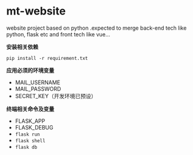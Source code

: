 # mt-website
website project based on python .expected to merge back-end tech like python, flask etc and front tech like vue...

**安装相关依赖**

`pip install -r requirement.txt`

**应用必须的环境变量**

* MAIL_USERNAME
* MAIL_PASSWORD
* SECRET_KEY（开发环境已预设）

**终端相关命令及变量**

* FLASK_APP
* FLASK_DEBUG
* `flask run`
* `flask shell`
* `flask db`


